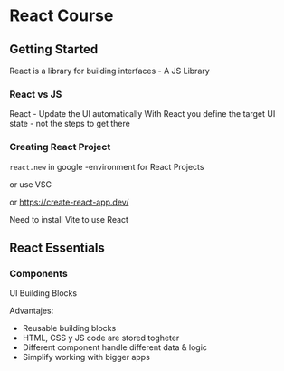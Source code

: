 # React Course

## Getting Started

React is a library for building interfaces - A JS Library

### React vs JS

React - Update the UI automatically
With React you define the target UI state - not the steps to get there

### Creating React Project

`react.new` in google -environment for React Projects

or use VSC 

or https://create-react-app.dev/

Need to install Vite to use React

## React Essentials

### Components

UI Building Blocks

Advantajes:

 - Reusable building blocks
 - HTML, CSS y JS code are stored togheter
 - Different component handle different data & logic
 - Simplify working with bigger apps

<!--stackedit_data:
eyJoaXN0b3J5IjpbLTkxODYxNjAwMiw5NDY1MjM4NDUsLTE5Mz
QyMTI2OTYsMTQ2MjMyMDg0NCwtNTgyMTc4NTc3LC0xNzIxMDU1
NTIwLC02MjgzNzkwMjYsLTk5NDY4MDI0Nl19
-->